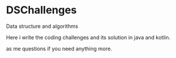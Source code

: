 # DSChallenges
Data structure and algorithms

Here i write the coding challenges and its solution in java and kotlin.

as me questions if you need anything more.
